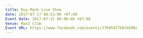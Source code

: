 ```yaml
---
title: Duy Mạnh Live Show
date: 2017-07-17 08:51:00 +07:00
Event date: 2017-07-21 00:00:00 +07:00
Venue: Max3 Club
Event URL: https://www.facebook.com/events/376959776034500/
---
```


